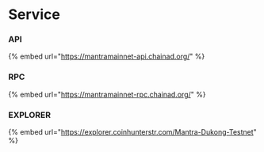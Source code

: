 # Service

### API

{% embed url="https://mantramainnet-api.chainad.org/" %}

### RPC

{% embed url="https://mantramainnet-rpc.chainad.org/" %}

### EXPLORER

{% embed url="https://explorer.coinhunterstr.com/Mantra-Dukong-Testnet" %}
